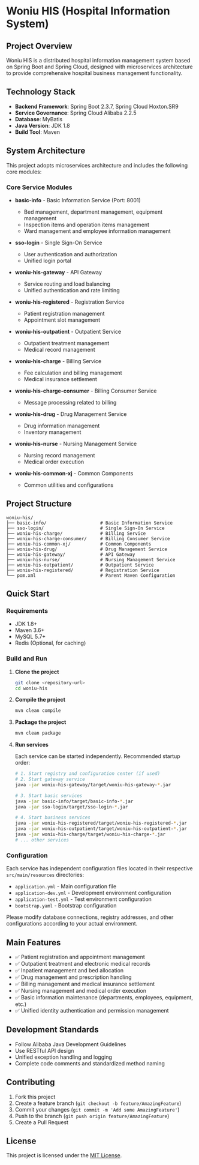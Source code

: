 # Woniu HIS (Hospital Information System)

## Project Overview

Woniu HIS is a distributed hospital information management system based on Spring Boot and Spring Cloud, designed with microservices architecture to provide comprehensive hospital business management functionality.

## Technology Stack

- **Backend Framework**: Spring Boot 2.3.7, Spring Cloud Hoxton.SR9
- **Service Governance**: Spring Cloud Alibaba 2.2.5
- **Database**: MyBatis
- **Java Version**: JDK 1.8
- **Build Tool**: Maven

## System Architecture

This project adopts microservices architecture and includes the following core modules:

### Core Service Modules

- **basic-info** - Basic Information Service (Port: 8001)
  - Bed management, department management, equipment management
  - Inspection items and operation items management
  - Ward management and employee information management

- **sso-login** - Single Sign-On Service
  - User authentication and authorization
  - Unified login portal

- **woniu-his-gateway** - API Gateway
  - Service routing and load balancing
  - Unified authentication and rate limiting

- **woniu-his-registered** - Registration Service
  - Patient registration management
  - Appointment slot management

- **woniu-his-outpatient** - Outpatient Service
  - Outpatient treatment management
  - Medical record management

- **woniu-his-charge** - Billing Service
  - Fee calculation and billing management
  - Medical insurance settlement

- **woniu-his-charge-consumer** - Billing Consumer Service
  - Message processing related to billing

- **woniu-his-drug** - Drug Management Service
  - Drug information management
  - Inventory management

- **woniu-his-nurse** - Nursing Management Service
  - Nursing record management
  - Medical order execution

- **woniu-his-common-xj** - Common Components
  - Common utilities and configurations

## Project Structure

```
woniu-his/
├── basic-info/                    # Basic Information Service
├── sso-login/                     # Single Sign-On Service
├── woniu-his-charge/              # Billing Service
├── woniu-his-charge-consumer/     # Billing Consumer Service
├── woniu-his-common-xj/           # Common Components
├── woniu-his-drug/                # Drug Management Service
├── woniu-his-gateway/             # API Gateway
├── woniu-his-nurse/               # Nursing Management Service
├── woniu-his-outpatient/          # Outpatient Service
├── woniu-his-registered/          # Registration Service
└── pom.xml                        # Parent Maven Configuration
```

## Quick Start

### Requirements

- JDK 1.8+
- Maven 3.6+
- MySQL 5.7+
- Redis (Optional, for caching)

### Build and Run

1. **Clone the project**
   ```bash
   git clone <repository-url>
   cd woniu-his
   ```

2. **Compile the project**
   ```bash
   mvn clean compile
   ```

3. **Package the project**
   ```bash
   mvn clean package
   ```

4. **Run services**
   
   Each service can be started independently. Recommended startup order:
   
   ```bash
   # 1. Start registry and configuration center (if used)
   # 2. Start gateway service
   java -jar woniu-his-gateway/target/woniu-his-gateway-*.jar
   
   # 3. Start basic services
   java -jar basic-info/target/basic-info-*.jar
   java -jar sso-login/target/sso-login-*.jar
   
   # 4. Start business services
   java -jar woniu-his-registered/target/woniu-his-registered-*.jar
   java -jar woniu-his-outpatient/target/woniu-his-outpatient-*.jar
   java -jar woniu-his-charge/target/woniu-his-charge-*.jar
   # ... other services
   ```

### Configuration

Each service has independent configuration files located in their respective `src/main/resources` directories:

- `application.yml` - Main configuration file
- `application-dev.yml` - Development environment configuration
- `application-test.yml` - Test environment configuration
- `bootstrap.yaml` - Bootstrap configuration

Please modify database connections, registry addresses, and other configurations according to your actual environment.

## Main Features

- ✅ Patient registration and appointment management
- ✅ Outpatient treatment and electronic medical records
- ✅ Inpatient management and bed allocation
- ✅ Drug management and prescription handling
- ✅ Billing management and medical insurance settlement
- ✅ Nursing management and medical order execution
- ✅ Basic information maintenance (departments, employees, equipment, etc.)
- ✅ Unified identity authentication and permission management

## Development Standards

- Follow Alibaba Java Development Guidelines
- Use RESTful API design
- Unified exception handling and logging
- Complete code comments and standardized method naming

## Contributing

1. Fork this project
2. Create a feature branch (`git checkout -b feature/AmazingFeature`)
3. Commit your changes (`git commit -m 'Add some AmazingFeature'`)
4. Push to the branch (`git push origin feature/AmazingFeature`)
5. Create a Pull Request

## License

This project is licensed under the [MIT License](LICENSE).

